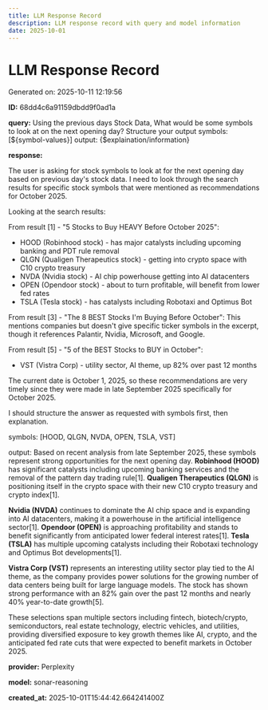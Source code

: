 ```yaml
---
title: LLM Response Record
description: LLM response record with query and model information
date: 2025-10-01
---
```


# LLM Response Record

Generated on: 2025-10-11 12:19:56

**ID:** 68dd4c6a91159dbdd9f0ad1a

**query:** Using the previous days Stock Data, What would be some symbols to look at on the next opening day?
Structure your output
symbols: [${symbol-values}]
output: {$explaination/information}

**response:**

<think>
The user is asking for stock symbols to look at for the next opening day based on previous day's stock data. I need to look through the search results for specific stock symbols that were mentioned as recommendations for October 2025.

Looking at the search results:

From result [1] - "5 Stocks to Buy HEAVY Before October 2025":
- HOOD (Robinhood stock) - has major catalysts including upcoming banking and PDT rule removal
- QLGN (Qualigen Therapeutics stock) - getting into crypto space with C10 crypto treasury
- NVDA (Nvidia stock) - AI chip powerhouse getting into AI datacenters
- OPEN (Opendoor stock) - about to turn profitable, will benefit from lower fed rates
- TSLA (Tesla stock) - has catalysts including Robotaxi and Optimus Bot

From result [3] - "The 8 BEST Stocks I'm Buying Before October":
This mentions companies but doesn't give specific ticker symbols in the excerpt, though it references Palantir, Nvidia, Microsoft, and Google.

From result [5] - "5 of the BEST Stocks to BUY in October":
- VST (Vistra Corp) - utility sector, AI theme, up 82% over past 12 months

The current date is October 1, 2025, so these recommendations are very timely since they were made in late September 2025 specifically for October 2025.

I should structure the answer as requested with symbols first, then explanation.
</think>

symbols: [HOOD, QLGN, NVDA, OPEN, TSLA, VST]

output: Based on recent analysis from late September 2025, these symbols represent strong opportunities for the next opening day. **Robinhood (HOOD)** has significant catalysts including upcoming banking services and the removal of the pattern day trading rule[1]. **Qualigen Therapeutics (QLGN)** is positioning itself in the crypto space with their new C10 crypto treasury and crypto index[1].

**Nvidia (NVDA)** continues to dominate the AI chip space and is expanding into AI datacenters, making it a powerhouse in the artificial intelligence sector[1]. **Opendoor (OPEN)** is approaching profitability and stands to benefit significantly from anticipated lower federal interest rates[1]. **Tesla (TSLA)** has multiple upcoming catalysts including their Robotaxi technology and Optimus Bot developments[1].

**Vistra Corp (VST)** represents an interesting utility sector play tied to the AI theme, as the company provides power solutions for the growing number of data centers being built for large language models. The stock has shown strong performance with an 82% gain over the past 12 months and nearly 40% year-to-date growth[5].

These selections span multiple sectors including fintech, biotech/crypto, semiconductors, real estate technology, electric vehicles, and utilities, providing diversified exposure to key growth themes like AI, crypto, and the anticipated fed rate cuts that were expected to benefit markets in October 2025.

**provider:** Perplexity

**model:** sonar-reasoning

**created_at:** 2025-10-01T15:44:42.664241400Z

